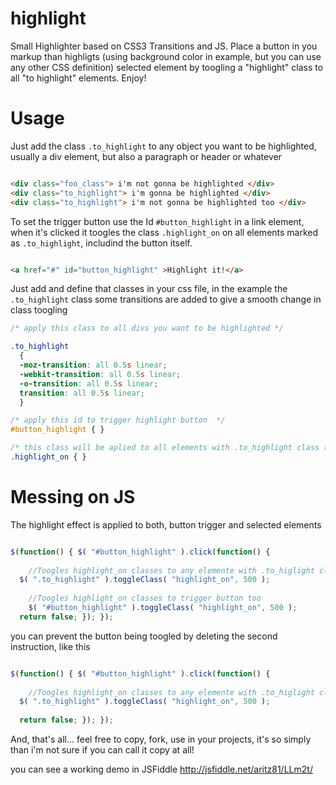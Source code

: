 highlight
=========

Small Highlighter based on CSS3 Transitions and JS. Place a button in you markup than highligts (using background color in example, but you can use any other CSS definition) selected element by toogling a "highlight" class to all "to highlight" elements. Enjoy!

Usage
=====

Just add the class `.to_highlight` to any object you want to be highlighted, usually a div element, but also a paragraph or header or whatever

``` html

<div class="foo_class"> i'm not gonna be highlighted </div>
<div class="to_highlight"> i'm gonna be highlighted </div>
<div class="to_highlight"> i'm not gonna be highlighted too </div>
```
To set the trigger button use the Id `#button_highlight` in a link element, when it's clicked it toogles the class `.highlight_on` on all elements marked as `.to_highlight`, includind the button itself.

``` html

<a href="#" id="button_highlight" >Highlight it!</a>
```

Just add and define that classes in your css file, in the example the `.to_highlight` class some transitions are added to give a smooth change in class toogling

``` css
/* apply this class to all divs you want to be highlighted */

.to_highlight 
  {
  -moz-transition: all 0.5s linear; 
  -webkit-transition: all 0.5s linear; 
  -o-transition: all 0.5s linear;
  transition: all 0.5s linear; 
  }

/* apply this id to trigger highlight button  */
#button_highlight { }

/* this class will be aplied to all elements with .to_highlight class (and button too) */
.highlight_on { }
```

Messing on JS
=============

The highlight effect is applied to both, button trigger and selected elements

``` javascript

$(function() { $( "#button_highlight" ).click(function() {
    
    //Toogles highlight_on classes to any elemente with .to_higlight class
  $( ".to_highlight" ).toggleClass( "highlight_on", 500 );
    
    //Toogles highlight_on classes to trigger button too
    $( "#button_highlight" ).toggleClass( "highlight_on", 500 );
  return false; }); });
```

you can prevent the button being toogled by deleting the second instruction, like this

``` javascript

$(function() { $( "#button_highlight" ).click(function() {
    
    //Toogles highlight_on classes to any elemente with .to_higlight class
  $( ".to_highlight" ).toggleClass( "highlight_on", 500 );
    
  return false; }); });
```

And, that's all... feel free to copy, fork, use in your projects, it's so simply than i'm not sure if you can call it copy at all!

you can see a working demo in JSFiddle http://jsfiddle.net/aritz81/LLm2t/
